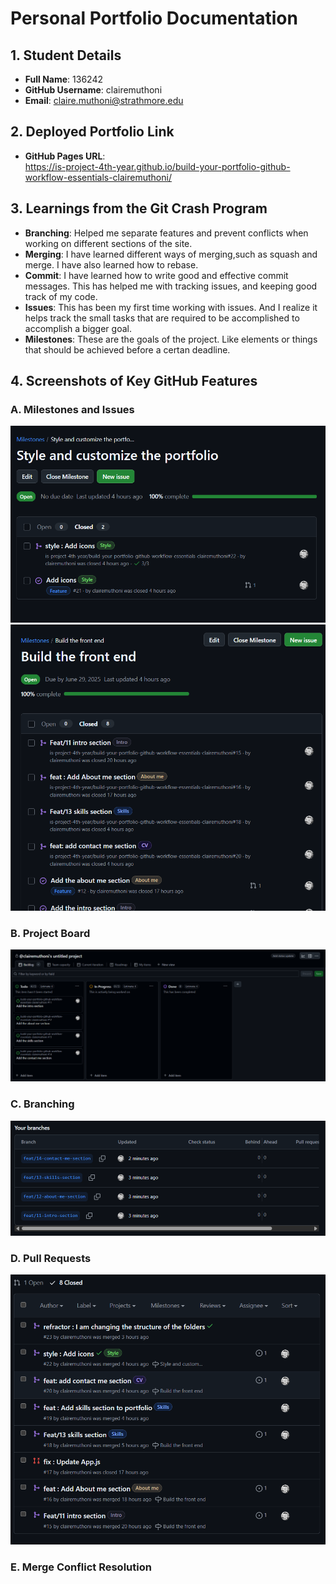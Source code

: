 # Personal Portfolio Documentation

## 1. Student Details

- **Full Name**: 136242
- **GitHub Username**: clairemuthoni
- **Email**: claire.muthoni@strathmore.edu 

## 2. Deployed Portfolio Link

- **GitHub Pages URL**:  
https://is-project-4th-year.github.io/build-your-portfolio-github-workflow-essentials-clairemuthoni/

## 3. Learnings from the Git Crash Program

- **Branching**: Helped me separate features and prevent conflicts when working on different sections of the site.
- **Merging**: I have learned different ways of merging,such as squash and merge. I have also learned how to rebase. 
- **Commit**: I have learned how to write good and effective commit messages. This has helped me with tracking issues, and keeping good track of my code. 
- **Issues**: This has been my first time working with issues. And I realize it helps track the small tasks that are required to be accomplished to accomplish a bigger goal. 
- **Milestones**: These are the goals of the project. Like elements or things that should be achieved before a certan deadline. 

## 4. Screenshots of Key GitHub Features

### A. Milestones and Issues

![Milestones](screenshots/Milestones.png)
![Milestones](screenshots/Milestones2.png)


### B. Project Board

![Project Board](/screenshots/ProjectBoard.png)

### C. Branching

![Branching](/screenshots/branches.png)

### D. Pull Requests

![Pull Requests](/screenshots/pullrequests.png)

### E. Merge Conflict Resolution


